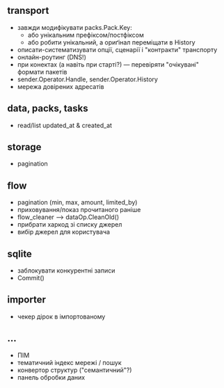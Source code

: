 ## transport

* завжди модифікувати packs.Pack.Key: 
   - або унікальним префіксом/постфіксом
   - або робити унікальний, а ориґінал переміщати в History
* описати-систематизувати опції, сценарії і "контракти" транспорту
* онлайн-роутинг (DNS!)
* при конектах (а навіть при старті?) — перевіряти "очікувані" формати пакетів
* sender.Operator.Handle, sender.Operator.History
* мережа довірених адресатів

## data, packs, tasks

* read/list updated_at & created_at


## storage

* pagination


## flow

* pagination (min, max, amount, limited_by)
* приховування/показ прочитаного раніше
* flow_cleaner --> dataOp.CleanOld()
* прибрати харкод зі списку джерел
* вибір джерел для користувача


## sqlite

* заблокувати конкурентні записи
* Commit()


## importer

* чекер дірок в імпортованому


## ...

* ПІМ
* тематичний індекс мережі / пошук
* конвертор структур ("семантичний"?)
* панель обробки даних